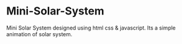 # Mini-Solar-System
Mini Solar System designed using html css & javascript. Its a simple animation of solar system.



